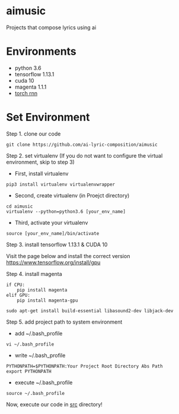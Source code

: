 # aimusic
Projects that compose lyrics using ai

# Environments
* python 3.6
* tensorflow 1.13.1
* cuda 10
* magenta 1.1.1
* [torch rnn](https://github.com/jcjohnson/torch-rnn)

# Set Environment
Step 1. clone our code

```
git clone https://github.com/ai-lyric-composition/aimusic
```

Step 2. set virtualenv (If you do not want to configure the virtual environment, skip to step 3)
* First, install virtualenv 

```
pip3 install virtualenv virtualenvwrapper
```

* Second, create virtualenv (in Proejct directory)

```
cd aimusic
virtualenv --python=python3.6 [your_env_name]
```

* Third, activate your virtualenv

```
source [your_env_name]/bin/activate
```

Step 3. install tensorflow 1.13.1 & CUDA 10

Visit the page below and install the correct version
https://www.tensorflow.org/install/gpu

Step 4. install magenta
```
if CPU:
    pip install magenta 
elif GPU:
    pip install magenta-gpu
    
sudo apt-get install build-essential libasound2-dev libjack-dev
```
Step 5. add project path to system environment 

* add ~/.bash_profile
```
vi ~/.bash_profile
```
* write ~/.bash_profile
```
PYTHONPATH=$PYTHONPATH:Your Project Root Directory Abs Path
export PYTHONPATH
```
* execute ~/.bash_profile
```
source ~/.bash_profile
```
Now, execute our code in [src]( https://github.com/ai-lyric-composition/aimusic/tree/master/src) directory!
